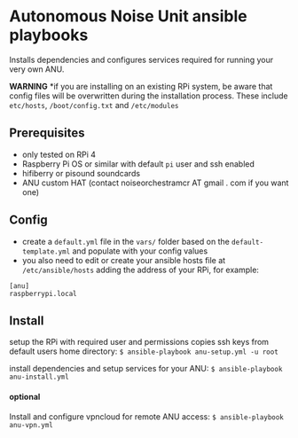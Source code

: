 # Autonomous Noise Unit ansible playbooks

Installs dependencies and configures services required for running your very own ANU.

**WARNING** *if you are installing on an existing RPi system, be aware that config files will be overwritten during the installation process. These include `etc/hosts`, `/boot/config.txt` and `/etc/modules`

## Prerequisites

- only tested on RPi 4
- Raspberry Pi OS or similar with default `pi` user and ssh enabled
- hifiberry or pisound soundcards
- ANU custom HAT (contact noiseorchestramcr AT gmail . com if you want one)

## Config

- create a `default.yml` file in the `vars/` folder based on the `default-template.yml` and populate with your config values
- you also need to edit or create your ansible hosts file at `/etc/ansible/hosts` adding the address of your RPi, for example:
```
[anu]
raspberrypi.local
```

## Install

setup the RPi with required user and permissions copies ssh keys from default users home directory:
`$ ansible-playbook anu-setup.yml -u root`

install dependencies and setup services for your ANU:
`$ ansible-playbook anu-install.yml`

#### optional

Install and configure vpncloud for remote ANU access:
`$ ansible-playbook anu-vpn.yml`